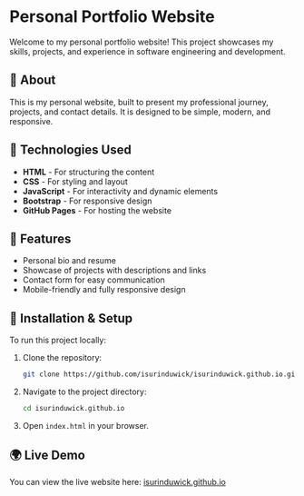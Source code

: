 # Personal Portfolio Website

Welcome to my personal portfolio website! This project showcases my skills, projects, and experience in software engineering and development.

## 📝 About
This is my personal website, built to present my professional journey, projects, and contact details. It is designed to be simple, modern, and responsive.

## 🚀 Technologies Used
- **HTML** - For structuring the content
- **CSS** - For styling and layout
- **JavaScript** - For interactivity and dynamic elements
- **Bootstrap** - For responsive design
- **GitHub Pages** - For hosting the website

## 📌 Features
- Personal bio and resume
- Showcase of projects with descriptions and links
- Contact form for easy communication
- Mobile-friendly and fully responsive design

## 📂 Installation & Setup
To run this project locally:
1. Clone the repository:
   ```sh
   git clone https://github.com/isurinduwick/isurinduwick.github.io.git
   ```
2. Navigate to the project directory:
   ```sh
   cd isurinduwick.github.io
   ```
3. Open `index.html` in your browser.

## 🌍 Live Demo
You can view the live website here: [isurinduwick.github.io](https://isurinduwick.github.io/)




